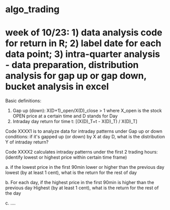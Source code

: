 # algo_trading
# week of 10/23: 1) data analysis code for return in R; 2) label date for each data point; 3) intra-quarter analysis - data preparation, distribution analysis for gap up or gap down, bucket analysis in excel

Basic definitions:
1. Gap up (down):  X(D+1)_open/X(D)_close > 1 where X_open is the stock OPEN price at a certain time and D stands for Day
2. Intraday day return for time t: [(X(D)_T+t - X(D)_T) / X(D)_T]


Code XXXX1 is to analyze data for intraday patterns under Gap up or down conditions: if it's gapped up (or down) by X at day D, what is the distribution Y of intraday return?  

Code XXXX2 calculates intraday patterns under the first 2 trading hours: (identify lowest or highest price within certain time frame)

a. if the lowest price in the first 90min lower or higher than the previous day lowest (by at least 1 cent), what is the return for the rest of day

b. For each day, if the highest price in the first 90min is higher than the previous day Highest (by at least 1 cent), what is the return for the rest of the day

c. ....
